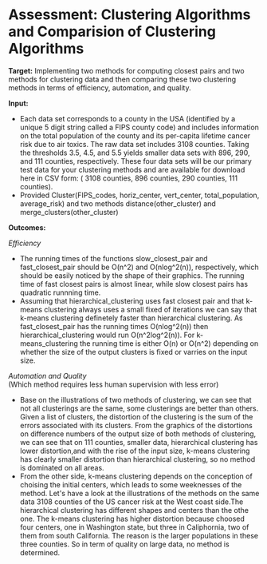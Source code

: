 # Assessment: **Clustering Algorithms and Comparision of Clustering Algorithms**
**Target:** Implementing two methods for computing closest pairs and two methods for clustering data and then comparing these two clustering methods in terms of efficiency, automation, and quality.

**Input:**
- Each data set corresponds to a county in the USA (identified by a unique 5 digit string called a FIPS county code) and includes information on the total population of the county and its per-capita lifetime cancer risk due to air toxics.
The raw data set includes 3108 counties. Taking the thresholds 3.5, 4.5, and 5.5 yields smaller data sets with 896, 290, and 111 counties, respectively. These four data sets will be our primary test data for your clustering methods and are available for download here in CSV form: ( 3108 counties, 896 counties, 290 counties, 111 counties).
- Provided  Cluster(FIPS_codes, horiz_center, vert_center, total_population, average_risk) and two methods distance(other_cluster) and merge_clusters(other_cluster) 

**Outcomes:**  

*Efficiency*
- The running times of the functions slow_closest_pair and fast_closest_pair should be O(n^2) and O(nlog^2(n)), respectively, which should be easily noticed by the shape of their graphics. The running time of fast closest pairs is almost linear, while slow closest pairs has quadratic runnning time.
- Assuming that hierarchical_clustering uses fast closest pair and that k-means clustering always uses a small fixed of iterations we can say that k-means clustering definetely faster than hierarchical clustering. As fast_closest_pair has the running times O(nlog^2(n)) then hierarchical_clustering would run O(n^2log^2(n)). For k-means_clustering the running time is either O(n) or O(n^2) depending on whether the size of the  output clusters is fixed or varries on the input size.

*Automation and Quality*  
(Which method requires less human supervision with less error)
- Base on the illustrations of two methods of clustering, we can see that not all clusterings are the same, some clusterings are better than others. Given a list of clusters, the distortion of the clustering is the sum of the errors associated with its clusters.
 From the graphics of the distortions on difference numbers of the output size of both methods of clustering, we can see that on 111 counties, smaller data, hierarchical clustering has lower distortion,and  with the rise of the input size, k-means clustering has clearly smaller distortion than hierarchical clustering, so no method is dominated on all areas.
- From the other side, k-means clustering depends on the conception of choising the initial centers, which leads to some weeknesses of the method. Let's have a look at the illustrations of the methods on the same data 3108 counties of the US cancer risk at the West coast side.The hierarchical clustering has different shapes and centers than the othe one. The k-means clustering has higher distortion because choosed four centers, one in Washington state, but three in Caliphornia, two of them from south California. The reason is the larger populations in these three counties. So in term of quality on large data, no method is determined.
